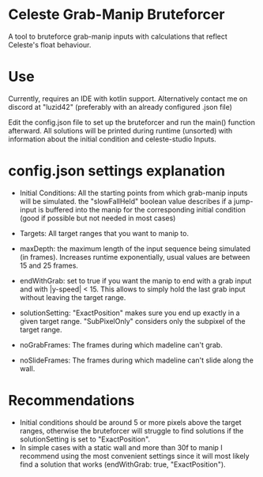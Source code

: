 # Celeste Grab-Manip Bruteforcer

A tool to bruteforce grab-manip inputs with calculations that reflect Celeste's float behaviour.

# Use

Currently, requires an IDE with kotlin support.
Alternatively contact me on discord at "luzid42" (preferably with an already configured .json file)

Edit the config.json file to set up the bruteforcer and run the main() function afterward.
All solutions will be printed during runtime (unsorted) with information about the initial condition and celeste-studio Inputs.

# config.json settings explanation

- Initial Conditions:
All the starting points from which grab-manip inputs will be simulated.
the "slowFallHeld" boolean value describes if a jump-input is buffered into the manip 
for the corresponding initial condition (good if possible but not needed in most cases)

- Targets:
All target ranges that you want to manip to.

- maxDepth:
the maximum length of the input sequence being simulated (in frames).
Increases runtime exponentially, usual values are between 15 and 25 frames.

- endWithGrab:
set to true if you want the manip to end with a grab input and with |y-speed| < 15.
This allows to simply hold the last grab input without leaving the target range.

- solutionSetting:
"ExactPosition" makes sure you end up exactly in a given target range.
"SubPixelOnly" considers only the subpixel of the target range.

- noGrabFrames:
The frames during which madeline can't grab.

- noSlideFrames:
The frames during which madeline can't slide along the wall.

  
# Recommendations
- Initial conditions should be around 5 or more pixels above the target ranges, otherwise
the bruteforcer will struggle to find solutions if the solutionSetting is set to "ExactPosition".
- In simple cases with a static wall and more than 30f to manip I recommend using the most convenient settings
since it will most likely find a solution that works (endWithGrab: true, "ExactPosition").
